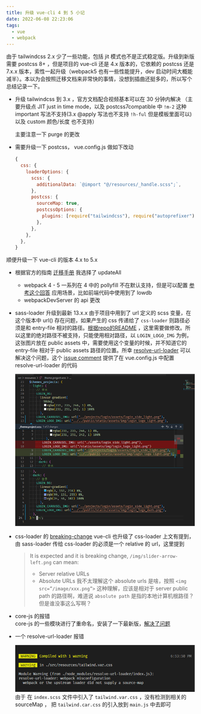 ```yaml
---
title: 升级 vue-cli 4 到 5 小记
date: 2022-06-08 22:23:06
tags:
  - vue
  - webpack
---
```


由于 tailwindcss 2.x 少了一些功能，包括 jit 模式也不是正式稳定版。升级到新版需要 postcss 8+ ，但是项目的 vue-cli 还是 4.x 版本的，它依赖的 postcss 还是 7.x.x 版本，索性一起升级（webpack5 也有一些性能提升，dev 启动时间大概能减半）。本以为会按照迁移文档来非常快的事情，没想到插曲还挺多的，所以写个总结记录一下。

- 升级 tailwindcss 到 3.x ，官方文档配合视频基本可以在 30 分钟内解决 （主要升级点 JIT just in time mode，以及 postcss7compatible 中 `!m-2` 这种 important 写法不支持(3.x @apply 写法也不支持 `!h-ful` 但是模板里面可以) 以及 custom 颜色/长度 也不支持）

  主要注意一下 purge 的更改

- 需要升级一下 postcss， vue.config.js 做如下改动

  ```javascript
  {
    css: {
      loaderOptions: {
        scss: {
          additionalData: `@import "@/resources/_handle.scss";`,
        },
        postcss: {
          sourceMap: true,
          postcssOptions: {
            plugins: [require("tailwindcss"), require("autoprefixer")],
          },
        },
      },
    },
  }
  ```

顺便升级一下 vue-cli 的版本 4.x to 5.x

- 根据官方的指南 [迁移手册](https://cli.vuejs.org/migrations/migrate-from-v4.html) 我选择了 updateAll
  - webpack 4 - 5 一系列在 4 中的 pollyfill 不在默认支持，但是可以配置 [参考这个回答](https://stackoverflow.com/questions/64557638/how-to-polyfill-node-core-modules-in-webpack-5)
    应用场景，比如前端代码中使用到了 lowdb
  - webpackDevServer 的 api 更改
- sass-loader 升级到最新 13.x.x
  由于项目中用到了 url 定义的 scss 变量，在这个版本中 url() 存在问题，如果产生的 css 传递给了 `css-loader` 则路径必须是和 entry-file 相对的路径。[根据repo的README](https://github.com/webpack-contrib/sass-loader#problems-with-url) ，这里需要做修改。所以这里的绝对路径不被支持，只能使用相对路径，以 `LOGIN_LOGO_IMG` 为例，这张图片放在 public assets 中，需要使用这个变量的时候，并不知道它的 entry-file 相对于 public assets 路径的位置。所幸 [resolve-url-loader](https://github.com/bholloway/resolve-url-loader) 可以解决这个问题，这个 [issue comment](https://github.com/vuejs/vue-cli/issues/2099#issuecomment-639613478) 提供了在 vue.config.js 中配置 resolve-url-loader 的代码

  ![absolute-scss-url](../../assets/absolute-sass-url.png)

- css-loader 的 [breaking-change](https://github.com/webpack-contrib/css-loader/issues/1136#issuecomment-664984703)
  vue-cli 也升级了 css-loader
  上文有提到，由 sass-loader 传给 css-loader 的必须是一个 relative 的 url，这里提到

  > It is expected and it is breaking change, `/img/slider-arrow-left.png` can mean:
  >
  > - Server relative URLs
  > - Absolute URLs
  >   我不太理解这个 absolute urls 是啥，按照 `<img src=”/image/xxx.png”>` 这种理解，应该是相对于 server public path 的路径啊，难道说 `absolute path` 是指的本地计算机根路径？但是谁没事这么写啊？

- core-js 的报错  
  core-js 的一些模块进行了重命名，安装了一下最新版，[解决了问题](https://github.com/zloirock/core-js/blob/master/docs/2019-03-19-core-js-3-babel-and-a-look-into-the-future.md)
- 一个 resolve-url-loader 报错

  ![resolve-url-loader-warning](../../assets/resolve-url-loader-warning.png)  
  由于 在 `index.scss` 文件中引入了 `tailwind.var.css` ，没有检测到相关的 sourceMap ， 把 `tailwind.car.css` 的引入放到 `main.js` 中去即可
